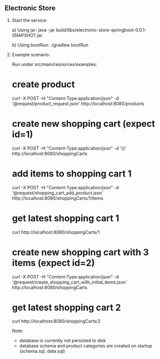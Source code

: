 Electronic Store
---------------

1) Start the service:

    a) Using jar:
        java -jar build/libs/electronic-store-springboot-0.0.1-SNAPSHOT.jar

    b) Using bootRun:
        ./gradlew bootRun

2) Example scenario:

    Run under src/main/resources/examples:

      # create product
      curl -X POST -H "Content-Type:application/json" -d '@request/product_request.json' http://localhost:8080/products
      
      # create new shopping cart (expect id=1)
      curl -X POST -H "Content-Type:application/json" -d '{}' http://localhost:8080/shoppingCarts
      
      # add items to shopping cart 1
      curl -X POST -H "Content-Type:application/json" -d '@request/shopping_cart_add_product.json' http://localhost:8080/shoppingCarts/1/items
   
      # get latest shopping cart 1
      curl http://localhost:8080/shoppingCarts/1

      # create new shopping cart with 3 items (expect id=2)
      curl -X POST -H "Content-Type:application/json" -d '@request/create_shopping_cart_with_initial_items.json' http://localhost:8080/shoppingCarts
      
      # get latest shopping cart 2
      curl http://localhost:8080/shoppingCarts/2

    Note: 
      * database is currently not persisted to disk
      * database schema and product categories are created on startup (schema.sql, data.sql)
    